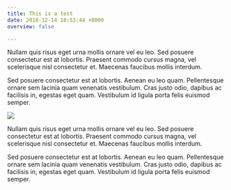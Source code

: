 ```yaml
---
title: This is a test
date: 2018-12-14 18:53:44 +0000
overview: false

---
```

Nullam quis risus eget urna mollis ornare vel eu leo. Sed posuere consectetur est at lobortis. Praesent commodo cursus magna, vel scelerisque nisl consectetur et. Maecenas faucibus mollis interdum.

Sed posuere consectetur est at lobortis. Aenean eu leo quam. Pellentesque ornare sem lacinia quam venenatis vestibulum. Cras justo odio, dapibus ac facilisis in, egestas eget quam. Vestibulum id ligula porta felis euismod semper.

![](/static/gatsby-swag.jpg)

Nullam quis risus eget urna mollis ornare vel eu leo. Sed posuere consectetur est at lobortis. Praesent commodo cursus magna, vel scelerisque nisl consectetur et. Maecenas faucibus mollis interdum.

Sed posuere consectetur est at lobortis. Aenean eu leo quam. Pellentesque ornare sem lacinia quam venenatis vestibulum. Cras justo odio, dapibus ac facilisis in, egestas eget quam. Vestibulum id ligula porta felis euismod semper.